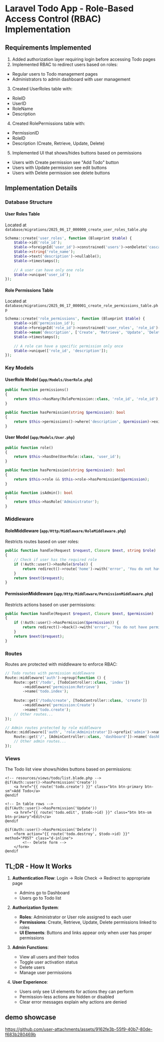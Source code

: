 # Laravel Todo App - Role-Based Access Control (RBAC) Implementation

## Requirements Implemented

1.  Added authorization layer requiring login before accessing Todo pages
2.  Implemented RBAC to redirect users based on roles:
   - Regular users to Todo management pages
   - Administrators to admin dashboard with user management
3.  Created UserRoles table with:
   - RoleID
   - UserID
   - RoleName
   - Description
4.  Created RolePermissions table with:
   - PermissionID
   - RoleID
   - Description (Create, Retrieve, Update, Delete)
5.  Implemented UI that shows/hides buttons based on permissions
   - Users with Create permission see "Add Todo" button
   - Users with Update permission see edit buttons
   - Users with Delete permission see delete buttons

## Implementation Details

### Database Structure

#### User Roles Table
Located at `database/migrations/2025_06_17_000000_create_user_roles_table.php`

```php
Schema::create('user_roles', function (Blueprint $table) {
    $table->id('role_id');
    $table->foreignId('user_id')->constrained('users')->onDelete('cascade');
    $table->string('role_name');
    $table->text('description')->nullable();
    $table->timestamps();
    
    // A user can have only one role
    $table->unique('user_id');
});
```

#### Role Permissions Table
Located at `database/migrations/2025_06_17_000001_create_role_permissions_table.php`

```php
Schema::create('role_permissions', function (Blueprint $table) {
    $table->id('permission_id');
    $table->foreignId('role_id')->constrained('user_roles', 'role_id')->onDelete('cascade');
    $table->enum('description', ['Create', 'Retrieve', 'Update', 'Delete']);
    $table->timestamps();
    
    // A role can have a specific permission only once
    $table->unique(['role_id', 'description']);
});
```

### Key Models

#### UserRole Model (`app/Models/UserRole.php`)
```php
public function permissions()
{
    return $this->hasMany(RolePermission::class, 'role_id', 'role_id');
}

public function hasPermission(string $permission): bool
{
    return $this->permissions()->where('description', $permission)->exists();
}
```

#### User Model (`app/Models/User.php`)
```php
public function role()
{
    return $this->hasOne(UserRole::class, 'user_id');
}

public function hasPermission(string $permission): bool
{
    return $this->role && $this->role->hasPermission($permission);
}

public function isAdmin(): bool
{
    return $this->hasRole('Administrator');
}
```

### Middleware

#### RoleMiddleware (`app/Http/Middleware/RoleMiddleware.php`)
Restricts routes based on user roles:
```php
public function handle(Request $request, Closure $next, string $role)
{
    // Check if user has the required role
    if (!Auth::user()->hasRole($role)) {
        return redirect()->route('home')->with('error', 'You do not have permission to access this page.');
    }
    return $next($request);
}
```

#### PermissionMiddleware (`app/Http/Middleware/PermissionMiddleware.php`)
Restricts actions based on user permissions:
```php
public function handle(Request $request, Closure $next, $permission)
{
    if (!Auth::user()->hasPermission($permission)) {
        return redirect()->back()->with('error', 'You do not have permission to perform this action.');
    }
    return $next($request);
}
```

### Routes

Routes are protected with middleware to enforce RBAC:
```php
// Todo routes with permission middleware
Route::middleware('auth')->group(function () {
    Route::get('/todo', [TodoController::class, 'index'])
        ->middleware('permission:Retrieve')
        ->name('todo.index');
    
    Route::get('/todo/create', [TodoController::class, 'create'])
        ->middleware('permission:Create')
        ->name('todo.create');
    // Other routes...
});

// Admin routes protected by role middleware
Route::middleware(['auth', 'role:Administrator'])->prefix('admin')->name('admin.')->group(function () {
    Route::get('/', [AdminController::class, 'dashboard'])->name('dashboard');
    // Other admin routes...
});
```

### Views

The Todo list view shows/hides buttons based on permissions:
```blade
<!-- resources/views/todo/list.blade.php -->
@if(Auth::user()->hasPermission('Create'))
    <a href="{{ route('todo.create') }}" class="btn btn-primary btn-sm">Add Todo</a>
@endif

<!-- In table rows -->
@if(Auth::user()->hasPermission('Update'))
    <a href="{{ route('todo.edit', $todo->id) }}" class="btn btn-sm btn-primary">Edit</a>
@endif

@if(Auth::user()->hasPermission('Delete'))
    <form action="{{ route('todo.destroy', $todo->id) }}" method="POST" class="d-inline">
        <!-- Delete form -->
    </form>
@endif
```

## TL;DR - How It Works

1. **Authentication Flow**: Login → Role Check → Redirect to appropriate page
   - Admins go to Dashboard
   - Users go to Todo list

2. **Authorization System**:
   - **Roles**: Administrator or User role assigned to each user
   - **Permissions**: Create, Retrieve, Update, Delete permissions linked to roles
   - **UI Elements**: Buttons and links appear only when user has proper permissions

3. **Admin Functions**:
   - View all users and their todos
   - Toggle user activation status
   - Delete users
   - Manage user permissions

4. **User Experience**:
   - Users only see UI elements for actions they can perform
   - Permission-less actions are hidden or disabled
   - Clear error messages explain why actions are denied


## demo showcase

https://github.com/user-attachments/assets/9162fe3b-55f9-40b7-80de-f683b280469b

